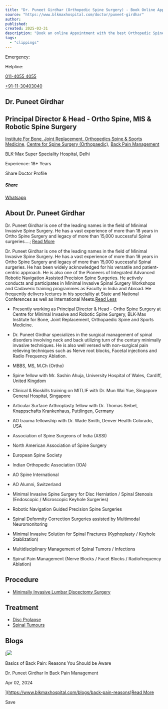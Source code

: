 ```yaml
---
title: "Dr. Puneet Girdhar (Orthopedic Spine Surgery) - Book Online Appointment, Video Consultation, View OPD Timing & Fees"
source: "https://www.blkmaxhospital.com/doctor/puneet-girdhar"
author:
published:
created: 2025-03-31
description: "Book an online Appointment with the best Orthopedic Spine Surgery doctor - Dr. Puneet Girdhar for today, tomorrow and future dates. Check doctor fees, OPD timings & take a second opinion at BLK-Max Super Speciality Hospital, New Delhi - India."
tags:
  - "clippings"
---
```

Emergency:

Helpline:

[011-4055 4055](https://www.blkmaxhospital.com/doctor/)

[+91-11-30403040](https://www.blkmaxhospital.com/doctor/)

## Dr. Puneet Girdhar

## Principal Director & Head - Ortho Spine, MIS & Robotic Spine Surgery

[Institute For Bone, Joint Replacement, Orthopedics Spine & Sports Medicine,](https://www.blkmaxhospital.com/our-specialities/centre-for-orthopaedics-joint-reconstruction) [Centre for Spine Surgery (Orthopaedic),](https://www.blkmaxhospital.com/our-specialities/spine-surgery) [Back Pain Management](https://www.blkmaxhospital.com/our-specialities/back-pain-management-unit)

BLK-Max Super Speciality Hospital, Delhi  

Experience: 18+ Years

Share Doctor Profile

##### Share

[Whatsapp](https://api.whatsapp.com/send/?phone&text=https://www.blkmaxhospital.com/doctor/puneet-girdhar)


## About Dr. Puneet Girdhar

Dr. Puneet Girdhar is one of the leading names in the field of Minimal Invasive Spine Surgery. He has a vast experience of more than 18 years in Ortho Spine Surgery and legacy of more than 15,000 successful Spinal surgeries....; [Read More](https://www.blkmaxhospital.com/doctor/)

Dr. Puneet Girdhar is one of the leading names in the field of Minimal Invasive Spine Surgery. He has a vast experience of more than 18 years in Ortho Spine Surgery and legacy of more than 15,000 successful Spinal surgeries. He has been widely acknowledged for his versatile and patient-centric approach. He is also one of the Pioneers of Integrated Advanced Robotic Navigation Assisted Precision Spine Surgeries. He actively conducts and participates in Minimal Invasive Spinal Surgery Workshops and Cadaveric training programmes as Faculty in India and Abroad. He frequently delivers lectures in his speciality at State and National Conferences as well as International Meets.[Read Less](https://www.blkmaxhospital.com/doctor/)

- Presently working as Principal Director & Head - Ortho Spine Surgery at Centre for Minimal Invasive and Robotic Spine Surgery, BLK-Max Institute for Bone, Joint Replacement, Orthopaedic Spine and Sports Medicine.
- Dr. Puneet Girdhar specializes in the surgical management of spinal disorders involving neck and back utilizing turn of the century minimally invasive techniques. He is also well versed with non-surgical pain relieving techniques such as Nerve root blocks, Facetal injections and Radio Frequency Ablation.

- MBBS, MS, M.Ch (Ortho)
- Spine fellow with Mr. Sashin Ahuja, University Hospital of Wales, Cardiff, United Kingdom
- Clinical & Bioskills training on MITLIF with Dr. Mun Wai Yue, Singapore General Hospital, Singapore
- Articular Surface Arthroplasty fellow with Dr. Thomas Seibel, Knappschafts Krankenhaus, Puttlingen, Germany
- AO trauma fellowship with Dr. Wade Smith, Denver Health Colorado, USA

- Association of Spine Surgeons of India (ASSI)
- North American Association of Spine Surgery
- European Spine Society
- Indian Orthopedic Association (IOA)
- AO Spine International
- AO Alumni, Switzerland

- Minimal Invasive Spine Surgery for Disc Herniation / Spinal Stenosis (Endoscopic / Microscopic Keyhole Surgeries)
- Robotic Navigation Guided Precision Spine Surgeries
- Spinal Deformity Correction Surgeries assisted by Multimodal Neuromonitoring
- Minimal Invasive Solution for Spinal Fractures (Kyphoplasty / Keyhole Stablization)
- Multidisciplinary Management of Spinal Tumors / Infections
- Spinal Pain Management (Nerve Blocks / Facet Blocks / Radiofrequency Ablation)

## Procedure

- [Minimally Invasive Lumbar Discectomy Surgery](https://www.blkmaxhospital.com/procedures/minimally-invasive-lumbar-discectomy)

## Treatment

- [Disc Prolapse](https://www.blkmaxhospital.com/our-specialities/spine-surgery/conditions-treatments/disc-prolapse)
- [Spinal Tumours](https://www.blkmaxhospital.com/our-specialities/cancer-centre/conditions-treatments/spinal-tumours)

## Blogs

[![](https://max-website20-images.s3.ap-south-1.amazonaws.com/Back_Pain_Reasons_1_a2d1e1506c.jpg)

Basics of Back Pain: Reasons You Should be Aware

Dr. Puneet Girdhar In Back Pain Management

Apr 02, 2024

](https://www.blkmaxhospital.com/blogs/back-pain-reasons)[Read More](https://www.blkmaxhospital.com/blogs?doctor=puneet-girdhar)

Save